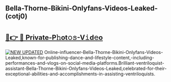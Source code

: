 ## Bella-Thorne-Bikini-Onlyfans-Videos-Leaked-(cotj0)


# <h2><a href="https://mediaupload.pro?-19M">🔗👉 🔴 Private-P𝚑ot𝚘𝚜-V𝚒d𝚎o</a></h2>

[![NEW UPDATED](https://i.imgur.com/0qMVB7G.gif)](https://mediaupload.pro?-19M)
Online-influencer-Bella-Thorne-Bikini-Onlyfans-Videos-Leaked,known-for-publishing-dance-and-lifestyle-content,-including-performances-and-vlogs-on-social-media-platforms.Brilliant-ventriloquist-assistant-Bella-Thorne-Bikini-Onlyfans-Videos-Leaked,celebrated-for-their-exceptional-abilities-and-accomplishments-in-assisting-ventriloquists.  